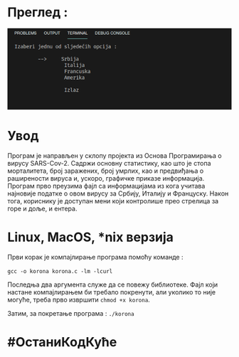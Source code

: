 # Преглед :

![](preview.gif)

# Увод

Програм је направљен у склопу пројекта из Основа Програмирања о вирусу SARS-Cov-2. Садржи основну статистику, као што је стопа морталитета, број заражених, број умрлих, као и предвиђања о раширености вируса и, ускоро, графичке приказе информација. Програм прво преузима фајл са информацијама из кога учитава најновије податке о овом вирусу за Србију, Италију и Француску. Након тога, кориснику је доступан мени који контролише прео стрелица за горе и доље, и ентера.

# Linux, MacOS, *nix верзија

Први корак је компајлирање програма помоћу команде :

`gcc -o korona korona.c -lm -lcurl` 

Последња два аргумента служе да се повежу библиотеке. Фајл који настане компајлирањем би требало покренути, али уколико то није могуће, треба прво извршити `chmod +x korona`.

Затим, за покретање програма : `./korona`

# #ОстаниКодКуће
